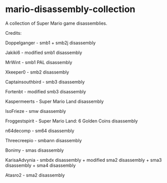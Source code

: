 # mario-disassembly-collection
A collection of Super Mario game disassemblies.

Credits:

Doppelganger - smb1 + smb2j disassembly

Jakiki6 - modified smb1 disassembly

MrWint - smb1 PAL disassembly

Xkeeper0 - smb2 disassembly

Captainsouthbird - smb3 disassembly

Fortenbt - modified smb3 disassembly

Kaspermeerts - Super Mario Land disassembly

IsoFrieze - smw disassembly

Froggestspirit - Super Mario Land: 6 Golden Coins disassembly

n64decomp - sm64 disassembly

Threecreepio - smbann disassembly

Bonimy - smas disassembly

KarisaAdvynia - smbdx disassembly + modified sma2 disassembly + sma3 disassembly + sma4 disassembly

Atasro2 - sma2 disassembly
